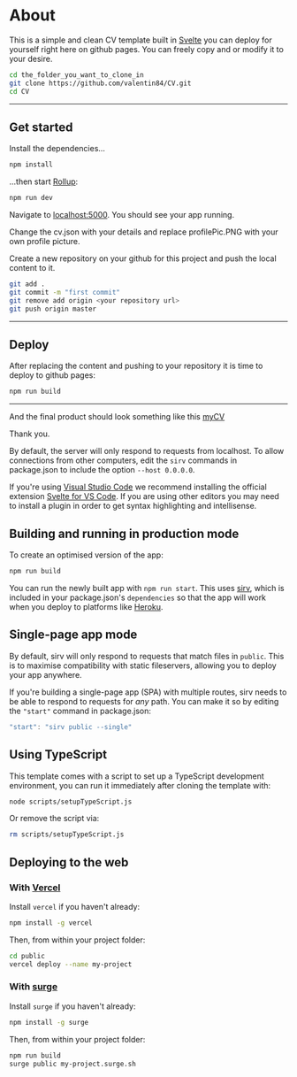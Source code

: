 # About

This is a simple and clean CV template built in [Svelte](https://svelte.dev/) you can deploy for yourself right here on github pages.
You can freely copy and or modify it to your desire. 


```bash
cd the_folder_you_want_to_clone_in
git clone https://github.com/valentin84/CV.git
cd CV
```
---


## Get started

Install the dependencies...

```bash
npm install
```

...then start [Rollup](https://rollupjs.org):

```bash
npm run dev
```
Navigate to [localhost:5000](http://localhost:5000). You should see your app running. 


Change the cv.json with your details and replace profilePic.PNG with your own profile picture.

Create a new repository on your github for this project and push the local content to it. 

```bash
git add .
git commit -m "first commit"
git remove add origin <your repository url>
git push origin master
```
---

## Deploy

After replacing the content and pushing to your repository it is time to deploy to github pages:

```bash
npm run build
```
---

And the final product should look something like this [myCV](https://valentin84.github.io/CV/)


Thank you.
 








By default, the server will only respond to requests from localhost. To allow connections from other computers, edit the `sirv` commands in package.json to include the option `--host 0.0.0.0`.

If you're using [Visual Studio Code](https://code.visualstudio.com/) we recommend installing the official extension [Svelte for VS Code](https://marketplace.visualstudio.com/items?itemName=svelte.svelte-vscode). If you are using other editors you may need to install a plugin in order to get syntax highlighting and intellisense.

## Building and running in production mode

To create an optimised version of the app:

```bash
npm run build
```

You can run the newly built app with `npm run start`. This uses [sirv](https://github.com/lukeed/sirv), which is included in your package.json's `dependencies` so that the app will work when you deploy to platforms like [Heroku](https://heroku.com).


## Single-page app mode

By default, sirv will only respond to requests that match files in `public`. This is to maximise compatibility with static fileservers, allowing you to deploy your app anywhere.

If you're building a single-page app (SPA) with multiple routes, sirv needs to be able to respond to requests for *any* path. You can make it so by editing the `"start"` command in package.json:

```js
"start": "sirv public --single"
```

## Using TypeScript

This template comes with a script to set up a TypeScript development environment, you can run it immediately after cloning the template with:

```bash
node scripts/setupTypeScript.js
```

Or remove the script via:

```bash
rm scripts/setupTypeScript.js
```

## Deploying to the web

### With [Vercel](https://vercel.com)

Install `vercel` if you haven't already:

```bash
npm install -g vercel
```

Then, from within your project folder:

```bash
cd public
vercel deploy --name my-project
```

### With [surge](https://surge.sh/)

Install `surge` if you haven't already:

```bash
npm install -g surge
```

Then, from within your project folder:

```bash
npm run build
surge public my-project.surge.sh
```
